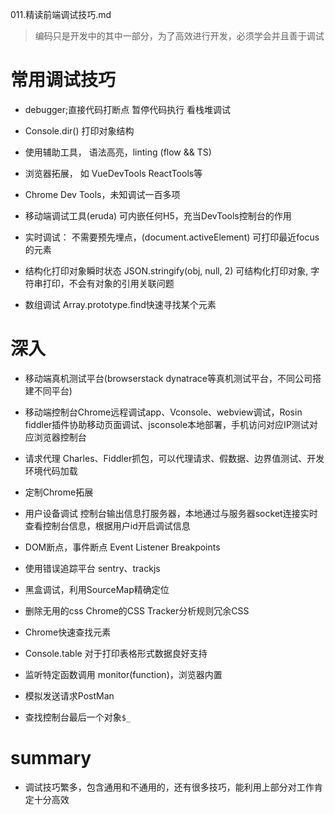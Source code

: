 011.精读前端调试技巧.md

> 编码只是开发中的其中一部分，为了高效进行开发，必须学会并且善于调试

# 常用调试技巧

- debugger;直接代码打断点 暂停代码执行 看栈堆调试

- Console.dir() 打印对象结构 

- 使用辅助工具， 语法高亮，linting (flow && TS)

- 浏览器拓展， 如 VueDevTools ReactTools等

- Chrome Dev Tools，未知调试一百多项

- 移动端调试工具(eruda) 可内嵌任何H5，充当DevTools控制台的作用

- 实时调试： 不需要预先埋点，(document.activeElement) 可打印最近focus的元素

- 结构化打印对象瞬时状态 JSON.stringify(obj, null, 2) 可结构化打印对象, 字符串打印，不会有对象的引用关联问题

- 数组调试 Array.prototype.find快速寻找某个元素

# 深入

- 移动端真机测试平台(browserstack dynatrace等真机测试平台，不同公司搭建不同平台)

- 移动端控制台Chrome远程调试app、Vconsole、webview调试，Rosin fiddler插件协助移动页面调试、jsconsole本地部署，手机访问对应IP测试对应浏览器控制台

- 请求代理 Charles、Fiddler抓包，可以代理请求、假数据、边界值测试、开发环境代码加载

- 定制Chrome拓展

- 用户设备调试 控制台输出信息打服务器，本地通过与服务器socket连接实时查看控制台信息，根据用户id开启调试信息

- DOM断点，事件断点 Event Listener Breakpoints

- 使用错误追踪平台 sentry、trackjs

- 黑盒调试，利用SourceMap精确定位

- 删除无用的css Chrome的CSS Tracker分析规则冗余CSS

- Chrome快速查找元素

- Console.table 对于打印表格形式数据良好支持

- 监听特定函数调用 monitor(function)，浏览器内置

- 模拟发送请求PostMan

- 查找控制台最后一个对象`$_`

# summary

- 调试技巧繁多，包含通用和不通用的，还有很多技巧，能利用上部分对工作肯定十分高效

